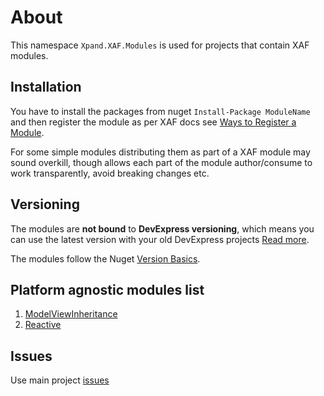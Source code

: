 # About

This namespace `Xpand.XAF.Modules` is used for projects that contain XAF modules. 

## Installation 
You have to install the packages from nuget `Install-Package ModuleName` and then register the module as per XAF docs see [Ways to Register a Module](https://documentation.devexpress.com/eXpressAppFramework/118047/Concepts/Application-Solution-Components/Ways-to-Register-a-Module). 

For some simple modules distributing them as part of a XAF module may sound overkill, though allows each part of the module author/consume to work transparently, avoid breaking changes etc. 

## Versioning
The modules are **not bound** to **DevExpress versioning**, which means you can use the latest version with your old DevExpress projects [Read more](https://github.com/eXpandFramework/XAF/tree/master/tools/Xpand.VersionConverter).

The modules follow the Nuget [Version Basics](https://docs.microsoft.com/en-us/nuget/reference/package-versioning#version-basics).

## Platform agnostic modules list
1. [ModelViewInheritance](https://github.com/eXpandFramework/XAF/tree/master/src/Modules/Agnostic/ModelViewInheritance)
2. [Reactive](https://github.com/eXpandFramework/XAF/tree/master/src/Modules/Agnostic/Reactive)

## Issues
Use main project [issues](https://github.com/eXpandFramework/eXpand/issues/new/choose)    